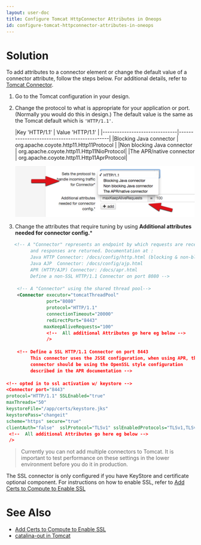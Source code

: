 ```yaml
---
layout: user-doc
title: Configure Tomcat HttpConnector Attributes in Oneops
id: configure-tomcat-httpconnector-attributes-in-oneops
---
```


# Solution

To add attributes to a connector element or change the default value of a connector attribute, follow the steps below. For additional details, refer to <a href="http://tomcat.apache.org/tomcat-7.0-doc/config/http.html" target="_blank">Tomcat Connector</a>.


1. Go to the Tomcat configuration in your design.
2. Change the protocol to what is appropriate for your application or port. (Normally you would do this in design.) The default value is the same as the Tomcat default which is `'HTTP/1.1'`.

    |Key 'HTTP/1.1'                 | Value 'HTTP/1.1'                            |
|-------------------------------|---------------------------------------------|
|Blocking Java connector        |   org.apache.coyote.http11.Http11Protocol   |
|Non blocking Java connector    |   org.apache.coyote.http11.Http11NioProtocol|
|The APR/native connector       |   org.apache.coyote.http11.Http11AprProtocol|

    ![Security Group](/assets/docs/local/images/tomcat-attributes.png)

3. Change the attributes that require tuning by using **Additional attributes needed for connector config.***

~~~xml
   <!-- A "Connector" represents an endpoint by which requests are received
         and responses are returned. Documentation at :
         Java HTTP Connector: /docs/config/http.html (blocking & non-blocking)
         Java AJP  Connector: /docs/config/ajp.html
         APR (HTTP/AJP) Connector: /docs/apr.html
         Define a non-SSL HTTP/1.1 Connector on port 8080 -->

    <!-- A "Connector" using the shared thread pool-->
    <Connector executor="tomcatThreadPool"
               port="8080"
               protocol="HTTP/1.1"
               connectionTimeout="20000"
               redirectPort="8443"
              maxKeepAliveRequests="100"
               <!--  All additional Attributes go here eg below -->
               />

    <!-- Define a SSL HTTP/1.1 Connector on port 8443
         This connector uses the JSSE configuration, when using APR, the
         connector should be using the OpenSSL style configuration
         described in the APR documentation -->

<!-- opted in to ssl activation w/ keystore -->
<Connector port="8443"
protocol="HTTP/1.1" SSLEnabled="true"
maxThreads="50"
keystoreFile="/app/certs/keystore.jks"
keystorePass="changeit"
scheme="https" secure="true"
clientAuth="false"  sslProtocol="TLSv1" sslEnabledProtocols="TLSv1,TLSv1.1,TLSv1.2"
 <!--  All additional Attributes go here eg below -->
 />
~~~

>Currently you can not add multiple connectors to Tomcat. It is important to test performance on these settings in the lower environment before you do it in production.

The SSL connector is only configured if you have KeyStore and certificate optional component. For instructions on how to enable SSL, refer to <a href="/user/howto/add-certs-to-compute-to-enable-ssl.html">Add Certs to Compute to Enable SSL</a>

# See Also


* <a href="/user/howto/add-certs-to-compute-to-enable-ssl.html">Add Certs to Compute to Enable SSL</a>
* <a href="/user/references/#catalina-out-in-tomcat">catalina-out in Tomcat</a>
